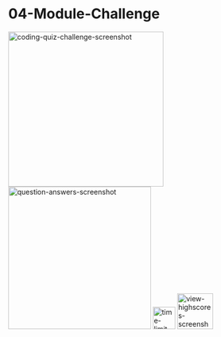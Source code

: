 # 04-Module-Challenge
<img width="312" alt="coding-quiz-challenge-screenshot" src="https://user-images.githubusercontent.com/110359728/192414965-abdecd29-7a94-4c82-97b4-18c50aabe3ea.png">
<img width="287" alt="question-answers-screenshot" src="https://user-images.githubusercontent.com/110359728/192414979-0e3331ca-7ff4-47ac-a537-45bc5d4c9c22.png">
<img width="45" alt="time-limit-screenshot" src="https://user-images.githubusercontent.com/110359728/192414993-7a285619-f488-459f-b73a-d9d17e5e27fb.png">
<img width="72" alt="view-highscores-screenshot" src="https://user-images.githubusercontent.com/110359728/192415014-1daf6966-8ae3-47bd-8d66-479f2778a175.png">
